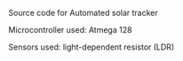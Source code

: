 Source code for Automated solar tracker

Microcontroller used: Atmega 128

Sensors used: light-dependent resistor (LDR) 
